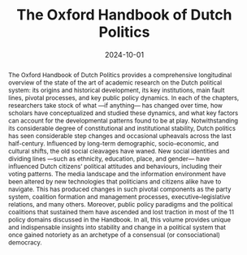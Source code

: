 ---
abstract: >-
  The Oxford Handbook of Dutch Politics provides a comprehensive longitudinal overview of the state of the art of academic research on the Dutch political system: its origins and historical development, its key institutions, main fault lines, pivotal processes, and key public policy dynamics. In each of the chapters, researchers take stock of what —if anything— has changed over time, how scholars have conceptualized and studied these dynamics, and what key factors can account for the developmental patterns found to be at play. Notwithstanding its considerable degree of constitutional and institutional stability, Dutch politics has seen considerable step changes and occasional upheavals across the last half-century. Influenced by long-term demographic, socio-economic, and cultural shifts, the old social cleavages have waned. New social identities and dividing lines —such as ethnicity, education, place, and gender— have influenced Dutch citizens’ political attitudes and behaviours, including their voting patterns. The media landscape and the information environment have been altered by new technologies that politicians and citizens alike have to navigate. This has produced changes in such pivotal components as the party system, coalition formation and management processes, executive–legislative relations, and many others. Moreover, public policy paradigms and the political coalitions that sustained them have ascended and lost traction in most of the 11 policy domains discussed in the Handbook. In all, this volume provides unique and indispensable insights into stability and change in a political system that once gained notoriety as an archetype of a consensual (or consociational) democracy.
authors:
  - Sarah de Lange 
  - admin
  - Paul 't Hart
  - Carolien van Ham
  - (Eds.)
date: '2024-10-01'
math: false
publication: 'Oxford University Press'
title: The Oxford Handbook of Dutch Politics 
selected: true
projects: []
publication_types:
  - '5'
links:
  - name: Google Books
    url: 'https://books.google.nl/books?id=E28lEQAAQBAJ&lpg=PA1&ots=bGaWv_yaiJ&lr&hl=nl&pg=PP1#v=onepage&q&f=false'
image:
  placement: 1
  width: 50
  caption: "Cover"
  focal_point: "Right"
  preview_only: false
---